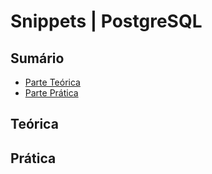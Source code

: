 # Snippets | PostgreSQL

## Sumário

- [Parte Teórica]()
- [Parte Prática]()

## Teórica

## Prática

